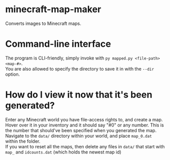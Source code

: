 # minecraft-map-maker
Converts images to Minecraft maps.

# Command-line interface
The program is CLI-friendly, simply invoke with `py mapped.py <file-path> <map-#>`.
<br>You are also allowed to specify the directory to save it in with the `--dir` option.

# How do I view it now that it's been generated?
Enter any Minecraft world you have file-access rights to, and create a map.
Hover over it in your inventory and it should say "#0" or any number. This is the number that should've been specified when you generated the map. Navigate to the `data/` directory within your world, and place `map_0.dat` within the folder.
<br>
If you want to reset all the maps, then delete any files in `data/` that start with `map_` and `idcounts.dat` (which holds the newest map id)
